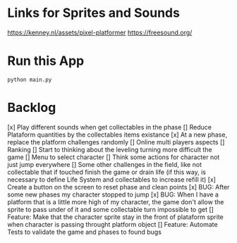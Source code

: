 # Links for Sprites and Sounds
https://kenney.nl/assets/pixel-platformer
https://freesound.org/


# Run this App

`python main.py`




# Backlog

[x] Play different sounds when get collectables in the phase
[] Reduce Plataform quantities by the collectables items existance
[x] At a new phase, replace the platform challenges randomly
[] Online multi players aspects
[] Ranking
[] Start to thinking about the leveling turning more difficult the game
[] Menu to select character
[] Think some actions for character not just jump everywhere
[] Some other challenges in the field, like not collectable that if touched finish the game or drain life (if this way, is necessary to define Life System and collectables to increase refill it)
[x] Create a button on the screen to reset phase and clean points
[x] BUG: After some new phases my character stopped to jump
[x] BUG: When I have a platform that is a little more high of my character, the game don't allow the sprite to pass under of it and some collectable turn impossible to get
[] Feature: Make that the character sprite stay in the front of plataform sprite when character is passing throught platform object
[] Feature: Automate Tests to validate the game and phases to found bugs